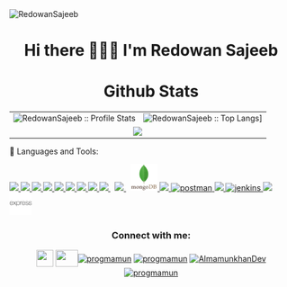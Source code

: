 <img width="70%" src="https://camo.githubusercontent.com/2cfc84707b60a1616528db1bc46406c1428008e046769c8a682d59419bd96b58/68747470733a2f2f736f68656c69736c616d696d72616e2e6e65746c6966792e6170702f7374617469632f6d656469612f446576656c6f7065722e65306564376662662e737667" alt="RedowanSajeeb" />
 <h1 align="center">Hi there 🙋🏻‍♂️ I'm Redowan Sajeeb</h1>
<!-- <a href="https://www.linkedin.com/in/progmamun/" target="_blank" rel="noopener"><p align="center"> <img src="https://raw.githack.com/progmamun/demo/main/storage/tempfiles/assets/mamun3.svg" alt="mamun" /> </a>

<h1 align="center">Hi<a><img src="https://media.giphy.com/media/hvRJCLFzcasrR4ia7z/giphy.gif" width="25px"></a>, I'm Al Mamun Khan</h1>
<h3 align="center">Web Specialist</h3>
<br />
<br /> ->
<!-- f------s--->
<p align="center">
   <table>
   <h1 align="center">Github Stats</h1>
       <tr>
       <td><img alt="RedowanSajeeb :: Profile Stats" src="https://github-readme-stats.vercel.app/api?username=RedowanSajeeb&theme=jolly&amp;show_icons=true&amp;count_private=true&amp;hide_border=true" /></td>
       <td> <img alt="RedowanSajeeb :: Top Langs]" src="https://github-readme-stats.vercel.app/api/top-langs/?username=RedowanSajeeb&langs_count=14&theme=jolly&layout=compact&hide=html"> </td>
     </tr>
     <tr>
        <td colspan="2" align="center"><img  align="center" src="https://github-readme-streak-stats.herokuapp.com?user=RedowanSajeeb&theme=jolly&hide_border=true"></td>
     </tr>
   </table>
</p>
<!-- ----icons---- -->

 🚀 Languages and Tools:

<p align="left"> 
    <a href="https://www.w3.org/html/" target="_blank"> <img src="https://img.icons8.com/color/48/000000/html-5.png"/> </a> 
    <a href="https://www.w3schools.com/css/" target="_blank"> <img src="https://img.icons8.com/color/48/000000/css3.png"/> </a> 
    <a href="https://getbootstrap.com" target="_blank"> <img src="https://img.icons8.com/color/48/000000/bootstrap.png"/> </a> 
    <a href="https://developer.mozilla.org/en-US/docs/Web/JavaScript" target="_blank"> <img src="https://img.icons8.com/color/48/000000/javascript.png"/> </a> 
    <a href="https://reactjs.org/" target="_blank"> <img src="https://img.icons8.com/color/48/000000/react-native.png"/> </a>   
    <a href="https://www.java.com" target="_blank"> <img src="https://img.icons8.com/color/48/000000/java-coffee-cup-logo.png"/> </a>
    <a href="https://spring.io/projects/spring-boot" target="_blank"> <img src="https://img.icons8.com/color/48/000000/spring-logo.png"/> </a> 
    <a href="https://www.python.org" target="_blank"> <img src="https://img.icons8.com/color/48/000000/python.png"/> </a> 
    <a style="padding-right:8px;" href="https://nodejs.org" target="_blank"> <img src="https://img.icons8.com/color/48/000000/nodejs.png"/> </a> 
    <a style="padding-right:8px;" href="https://www.mysql.com/" target="_blank"> <img src="https://img.icons8.com/fluent/50/000000/mysql-logo.png"/> </a>
    <a href="https://www.mongodb.com/" target="_blank"> <img src="https://raw.githubusercontent.com/devicons/devicon/master/icons/mongodb/mongodb-original-wordmark.svg" alt="mongodb" width="48" height="48"/> </a> 
    <a href="https://firebase.google.com/" target="_blank"> <img src="https://img.icons8.com/color/48/000000/firebase.png"/> </a> 
    <a href="https://postman.com" target="_blank"> <img src="https://www.vectorlogo.zone/logos/getpostman/getpostman-icon.svg" alt="postman" width="45" height="45"/> </a>   
    <a href="https://git-scm.com/" target="_blank"> <img src="https://img.icons8.com/color/48/000000/git.png"/> </a> 
    <a href="https://www.jenkins.io" target="_blank"> <img src="https://www.vectorlogo.zone/logos/jenkins/jenkins-icon.svg" alt="jenkins" width="48" height="48"/> </a> 
    <a href="https://redux.js.org" target="_blank"> <img src="https://img.icons8.com/color/48/000000/redux.png"/> </a>
    <a href="https://expressjs.com" target="_blank"> <img src="https://raw.githubusercontent.com/devicons/devicon/master/icons/express/express-original-wordmark.svg" alt="express" width="40" height="40"/> </a>
</p>
<!-- ------------------- -->
<!-- [![Profile views](https://gpvc.arturio.dev/redowan-sajeeb)   -->

<!-- ------ -->
<h3 align="center">Connect with me:</h3>
<p align="center"><a href="mailto:progmamun@gmail.com" target="_blank" rel="noopener" ><img align="center" src="https://www.pngkey.com/png/full/84-840977_email-png-icon.png" height="30" width="30"/></a>&nbsp;<a href="https://www.linkedin.com/in/progmamun/" target="_blank" rel="noopener"><img align="center" src="https://raw.githack.com/progmamun/demo/main/storage/tempfiles/Asset%2019rgblogo.jpg" height="30" width="40" /></a><a href="https://twitter.com/progmamun/" target="_blank"><img align="center" src="https://raw.githubusercontent.com/rahuldkjain/github-profile-readme-generator/master/src/images/icons/Social/twitter.svg" alt="progmamun" height="30" width="40" /></a>
<a href="https://www.linkedin.com/in/progmamun/" target="_blank"><img align="center" src="https://raw.githubusercontent.com/rahuldkjain/github-profile-readme-generator/master/src/images/icons/Social/linked-in-alt.svg" alt="progmamun" height="30" width="40" /></a>
<a href="https://www.facebook.com/AlmamunkhanDev" target="_blank"><img align="center" src="https://raw.githubusercontent.com/rahuldkjain/github-profile-readme-generator/master/src/images/icons/Social/facebook.svg" alt="AlmamunkhanDev" height="30" width="40" /></a>
<a href="https://www.instagram.com/progmamun/" target="_blank"><img align="center" src="https://raw.githubusercontent.com/rahuldkjain/github-profile-readme-generator/master/src/images/icons/Social/instagram.svg" alt="progmamun" height="30" width="40" /></a>
</p>
<br>
<br />
